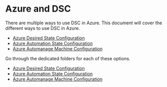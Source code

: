 # Azure and DSC

There are multiple ways to use DSC in Azure. This document will cover the different ways to use DSC in Azure.

* [Azure Desired State Configuration](https://learn.microsoft.com/en-us/azure/virtual-machines/extensions/dsc-overview)
* [Azure Automation State Configuration](https://learn.microsoft.com/en-us/azure/automation/automation-dsc-onboarding)
* [Azure Automanage Machine Configuration](https://learn.microsoft.com/en-us/azure/governance/machine-configuration/)

Go through the dedicated folders for each of these options.
* [Azure Desired State Configuration](./Azure%20Desired%20State%20Configuration/)
* [Azure Automation State Configuration](./Azure%20Automation%20State%20Configuration/)
* [Azure Automanage Machine Configuration](./Azure%20Automanage%20Machine%20Configuration/)